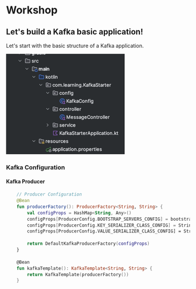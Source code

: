 # Workshop

## Let's build a Kafka basic application!

Let's start with the basic structure of a Kafka application.

![basic-structure.png](workshop_images/basic-structure.png)

### Kafka Configuration

#### Kafka Producer 

```kotlin
    // Producer Configuration
    @Bean
    fun producerFactory(): ProducerFactory<String, String> {
        val configProps = HashMap<String, Any>()
        configProps[ProducerConfig.BOOTSTRAP_SERVERS_CONFIG] = bootstrapServers
        configProps[ProducerConfig.KEY_SERIALIZER_CLASS_CONFIG] = StringSerializer::class.java
        configProps[ProducerConfig.VALUE_SERIALIZER_CLASS_CONFIG] = StringSerializer::class.java

        return DefaultKafkaProducerFactory(configProps)
    }

    @Bean
    fun kafkaTemplate(): KafkaTemplate<String, String> {
        return KafkaTemplate(producerFactory())
    }
```